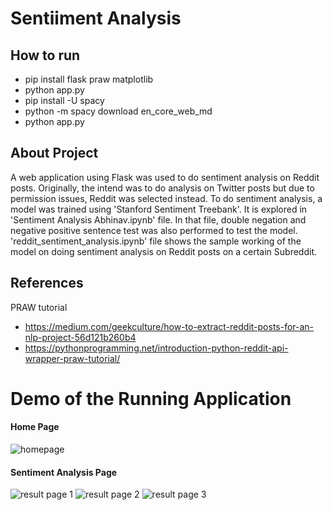 # Sentiiment Analysis
## How to run
- pip install flask praw matplotlib
- python app.py
- pip install -U spacy
- python -m spacy download en_core_web_md
- python app.py

## About Project
A web application using Flask was used to do sentiment analysis on Reddit posts. Originally, the intend was to do analysis on Twitter posts but due to permission issues, Reddit was selected instead.  To do sentiment analysis, a model was trained using 'Stanford Sentiment Treebank'. It is explored in 'Sentiment Analysis Abhinav.ipynb' file. In that file, double negation and negative positive sentence test was also performed to test the model. 'reddit_sentiment_analysis.ipynb' file shows the sample working of the model on doing sentiment analysis on Reddit posts on a certain Subreddit.

## References
PRAW tutorial
- https://medium.com/geekculture/how-to-extract-reddit-posts-for-an-nlp-project-56d121b260b4
- https://pythonprogramming.net/introduction-python-reddit-api-wrapper-praw-tutorial/

# Demo of the Running Application
#### Home Page
![homepage](https://user-images.githubusercontent.com/28766535/219431802-e1b71180-4054-4334-966e-5caf60100152.png)

#### Sentiment Analysis Page
![result page 1](https://user-images.githubusercontent.com/28766535/219431866-e85e6c4d-2985-42f5-a9ac-0dd48ffc6d55.png)
![result page 2](https://user-images.githubusercontent.com/28766535/219431883-f69beb74-cfe4-4017-9bbf-a47d22c2943f.png)
![result page 3](https://user-images.githubusercontent.com/28766535/219431893-6a5c2180-0d54-434b-9a4d-7dfd61f95135.png)
